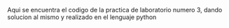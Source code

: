 Aqui se encuentra el codigo de la practica de laboratorio numero 3, dando solucion al mismo y realizado en el lenguaje python
